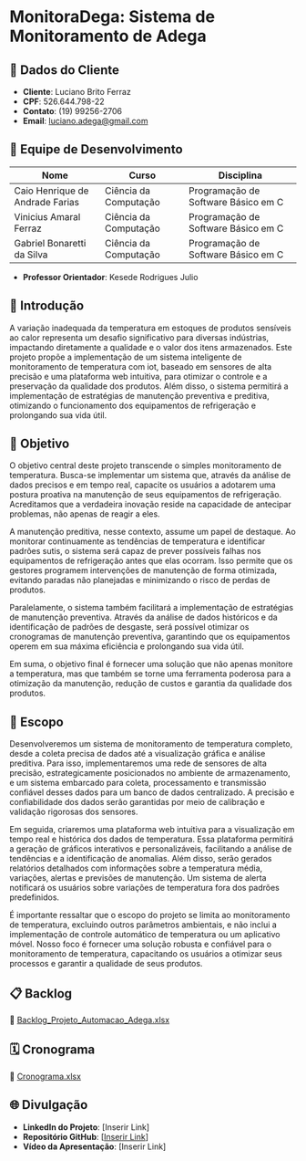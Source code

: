 # MonitoraDega: Sistema de Monitoramento de Adega

## 📌 Dados do Cliente

- **Cliente**: Luciano Brito Ferraz  
- **CPF**: 526.644.798-22  
- **Contato**: (19) 99256-2706  
- **Email**: luciano.adega@gmail.com  

## 👥 Equipe de Desenvolvimento

| Nome                          | Curso                  | Disciplina                                  |
|-------------------------------|------------------------|----------------------------------------------|
| Caio Henrique de Andrade Farias | Ciência da Computação | Programação de Software Básico em C          |
| Vinicius Amaral Ferraz        | Ciência da Computação | Programação de Software Básico em C          |
| Gabriel Bonaretti da Silva    | Ciência da Computação | Programação de Software Básico em C          |

- **Professor Orientador**: Kesede Rodrigues Julio

## 📖 Introdução

A variação inadequada da temperatura em estoques de produtos sensíveis ao calor representa um desafio significativo para diversas indústrias, impactando diretamente a qualidade e o valor dos itens armazenados. Este projeto propõe a implementação de um sistema inteligente de monitoramento de temperatura com iot, baseado em sensores de alta precisão e uma plataforma web intuitiva, para otimizar o controle e a preservação da qualidade dos produtos. Além disso, o sistema permitirá a implementação de estratégias de manutenção preventiva e preditiva, otimizando o funcionamento dos equipamentos de refrigeração e prolongando sua vida útil.

## 🎯 Objetivo

O objetivo central deste projeto transcende o simples monitoramento de temperatura. Busca-se implementar um sistema que, através da análise de dados precisos e em tempo real, capacite os usuários a adotarem uma postura proativa na manutenção de seus equipamentos de refrigeração. Acreditamos que a verdadeira inovação reside na capacidade de antecipar problemas, não apenas de reagir a eles.

A manutenção preditiva, nesse contexto, assume um papel de destaque. Ao monitorar continuamente as tendências de temperatura e identificar padrões sutis, o sistema será capaz de prever possíveis falhas nos equipamentos de refrigeração antes que elas ocorram. Isso permite que os gestores programem intervenções de manutenção de forma otimizada, evitando paradas não planejadas e minimizando o risco de perdas de produtos.

Paralelamente, o sistema também facilitará a implementação de estratégias de manutenção preventiva. Através da análise de dados históricos e da identificação de padrões de desgaste, será possível otimizar os cronogramas de manutenção preventiva, garantindo que os equipamentos operem em sua máxima eficiência e prolongando sua vida útil.

Em suma, o objetivo final é fornecer uma solução que não apenas monitore a temperatura, mas que também se torne uma ferramenta poderosa para a otimização da manutenção, redução de custos e garantia da qualidade dos produtos.


## 🧱 Escopo

Desenvolveremos um sistema de monitoramento de temperatura completo, desde a coleta precisa de dados até a visualização gráfica e análise preditiva. Para isso, implementaremos uma rede de sensores de alta precisão, estrategicamente posicionados no ambiente de armazenamento, e um sistema embarcado para coleta, processamento e transmissão confiável desses dados para um banco de dados centralizado. A precisão e confiabilidade dos dados serão garantidas por meio de calibração e validação rigorosas dos sensores.

Em seguida, criaremos uma plataforma web intuitiva para a visualização em tempo real e histórica dos dados de temperatura. Essa plataforma permitirá a geração de gráficos interativos e personalizáveis, facilitando a análise de tendências e a identificação de anomalias. Além disso, serão gerados relatórios detalhados com informações sobre a temperatura média, variações, alertas e previsões de manutenção. Um sistema de alerta notificará os usuários sobre variações de temperatura fora dos padrões predefinidos.

É importante ressaltar que o escopo do projeto se limita ao monitoramento de temperatura, excluindo outros parâmetros ambientais, e não inclui a implementação de controle automático de temperatura ou um aplicativo móvel. Nosso foco é fornecer uma solução robusta e confiável para o monitoramento de temperatura, capacitando os usuários a otimizar seus processos e garantir a qualidade de seus produtos.

## 📋 Backlog

📎 [Backlog_Projeto_Automacao_Adega.xlsx](https://sesisenaispedu-my.sharepoint.com/:x:/g/personal/caio_farias3_portalsesisp_org_br/ETBYr-OmUL9It-vZs6Ey2EsBDHYTHdADm5ynB5ZjV5BNPw?e=Qbme0G)

## 🗓️ Cronograma

📎 [Cronograma.xlsx](https://sesisenaispedu-my.sharepoint.com/:x:/g/personal/caio_farias3_portalsesisp_org_br/ETBYr-OmUL9It-vZs6Ey2EsBDHYTHdADm5ynB5ZjV5BNPw?e=Qbme0G)

<!--
## 🧪 Materiais e Métodos

- **Modelagem do Sistema**:
  - Diagrama de Casos de Uso
  - Diagrama de Classes
  - MER

- **Tecnologias Utilizadas**:
  - Linguagens: C, JavaScript, HTML/CSS
  - Frameworks: Node.js, Express, Chart.js
  - Ferramentas de modelagem: Draw.io, Lucidchart

- **Arquitetura**:
  - Sensores → Microcontrolador (Arduino) → Banco de Dados → Plataforma Web

## ✅ Resultados

- Protótipo com visualizações gráficas e alertas configuráveis.
- Telas do sistema e funcionalidades principais.
- Trechos de código com comentários.

## 📌 Conclusão

- **Impacto**: Aumenta a confiabilidade no armazenamento de vinhos e reduz custos de manutenção.
- **Melhorias Futuras**:
  - Integração com controle automático de temperatura.
  - Aplicativo móvel para notificações em tempo real.

## ✅ Homologação do MVP

- MVP apresentado ao cliente em reunião de homologação.
- Fotos e lista de presença disponíveis no documento original.
-->

## 🌐 Divulgação

- **LinkedIn do Projeto**: [Inserir Link]
- **Repositório GitHub**: [[Inserir Link](https://github.com/unimetrocamp-startupclass/MonitoraDega)]
- **Vídeo da Apresentação**: [Inserir Link]

<!--

## 🎤 Seminário de Projetos de Software

- Apresentação gravada: [Inserir link público]
- Fotos do evento e lista de presença no documento original.

## 🧩 FENETEC

- **Apresentação para visitantes**: Vídeo [Inserir link]
- Fotos e lista de presença disponíveis.

## ✉️ Carta de Apresentação

Convite para parceria em atividades extensionistas com a Unimetrocamp, sob supervisão do professor Kesede Rodrigues Julio.

## ✔️ Carta de Autorização

Documento formal autorizando a participação da organização parceira nas atividades do projeto.

## 📝 Relato Individual

Cada integrante deve incluir um relato sobre sua experiência no projeto.

---

> **Observação**: Este `README.md` pode ser complementado com links, imagens, prints das telas, e trechos de código à medida que o projeto for evoluindo.


